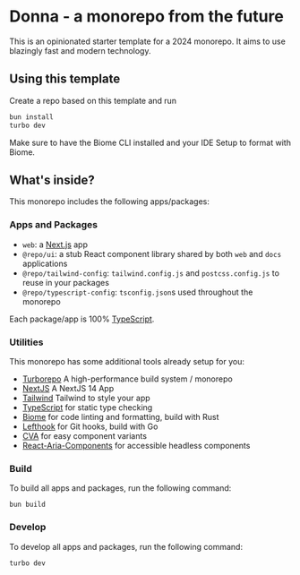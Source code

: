 # Donna - a monorepo from the future

This is an opinionated starter template for a 2024 monorepo.
It aims to use blazingly fast and modern technology.

## Using this template

Create a repo based on this template and run

```sh
bun install
turbo dev
```

Make sure to have the Biome CLI installed and your IDE Setup to format with Biome.

## What's inside?

This monorepo includes the following apps/packages:

### Apps and Packages

- `web`: a [Next.js](https://nextjs.org/) app
- `@repo/ui`: a stub React component library shared by both `web` and `docs` applications
- `@repo/tailwind-config`: `tailwind.config.js` and `postcss.config.js` to reuse in your packages
- `@repo/typescript-config`: `tsconfig.json`s used throughout the monorepo

Each package/app is 100% [TypeScript](https://www.typescriptlang.org/).

### Utilities

This monorepo has some additional tools already setup for you:

- [Turborepo](https://turbo.build/) A high-performance build system / monorepo
- [NextJS](https://nextjs.org/) A NextJS 14 App
- [Tailwind](https://tailwindcss.com/) Tailwind to style your app
- [TypeScript](https://www.typescriptlang.org/) for static type checking
- [Biome](https://biomejs.dev/) for code linting and formatting, build with Rust
- [Lefthook](https://github.com/evilmartians/lefthook) for Git hooks, build with Go
- [CVA](https://cva.style/docs) for easy component variants
- [React-Aria-Components](https://react-spectrum.adobe.com/react-aria/components.html) for accessible headless components

### Build

To build all apps and packages, run the following command:

```
bun build
```

### Develop

To develop all apps and packages, run the following command:

```
turbo dev
```
